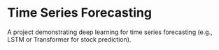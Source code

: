 # Time Series Forecasting

A project demonstrating deep learning for time series forecasting (e.g., LSTM or Transformer for stock prediction).
